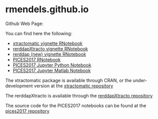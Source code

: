 # rmendels.github.io
Github Web Page:

You can find here the following:

* [xtractomatic vignette RNotebook](https://rmendels.github.io/Usingxtractomatic.nb.html)
* [rerddapXtracto vignette RNotebook](https://rmendels.github.io/UsingrerddapXtracto.nb.html)
* [rerddap (new) vignette RNotebook](https://rmendels.github.io/Using_rerddap.nb.html)
* [PICES2017 RNotebook](https://rmendels.github.io/pices2017.nb.html)
* [PICES2017 Jupyter Python Notebook](https://rmendels.github.io/pices2017Notebook.html)
* [PICES2017 Jupyter Matlab Notebook](https://rmendels.github.io/pices2017MNotebook.html)

 
 
The xtractomatic package is available through CRAN, or the under-development version at the [xtractomatic repository](https://github.com/rmendels/xtractomatic)

The rerddapXtracto is available through the [rerddapXtracto repository](https://github.com/rmendels/rerddapXtracto)

The source code for the PICES2017 notebooks can be found at the [pices2017 repository](https://github.com/rmendels/pices2017)




